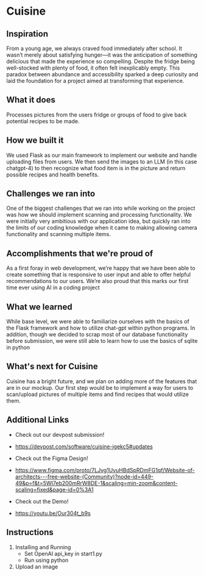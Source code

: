 # Cuisine

## Inspiration
From a young age, we always craved food immediately after school. It wasn’t merely about satisfying hunger—it was the anticipation of something delicious that made the experience so compelling. Despite the fridge being well-stocked with plenty of food, it often felt inexplicably empty. This paradox between abundance and accessibility sparked a deep curiosity and laid the foundation for a project aimed at transforming that experience.

## What it does
Processes pictures from the users fridge or groups of food to give back potential recipes to be made.

## How we built it
We used Flask as our main framework to implement our website and handle uploading files from users. We then send the images to an LLM (in this case chatgpt-4) to then recognize what food item is in the picture and return possible recipes and health benefits.

## Challenges we ran into
One of the biggest challenges that we ran into while working on the project was how we should implement scanning and processing functionality. We were initially very ambitious with our application idea, but quickly ran into the limits of our coding knowledge when it came to making allowing camera functionality and scanning multiple items.

## Accomplishments that we're proud of
As a first foray in web development, we’re happy that we have been able to create something that is responsive to user input and able to offer helpful recommendations to our users. We’re also proud that this marks our first time ever using AI in a coding project

## What we learned
While base level, we were able to familiarize ourselves with the basics of the Flask framework and how to utilize chat-gpt within python programs. In addition, though we decided to scrap most of our database functionality before submission, we were still able to learn how to use the basics of sqlite in python

## What's next for Cuisine
Cuisine has a bright future, and we plan on adding more of the features that are in our mockup. Our first step would be to implement a way for users to scan/upload pictures of multiple items and find recipes that would utilize them.

## Additional Links
- Check out our devpost submission!
- https://devpost.com/software/cuisine-jgekc5#updates

- Check out the Figma Design!
- https://www.figma.com/proto/7LJvg1UvuHBdSpRDmFG1qf/Website-of-architects---free-website-(Community)?node-id=449-49&p=f&t=5WI7eb200mRrW8DE-1&scaling=min-zoom&content-scaling=fixed&page-id=0%3A1

- Check out the Demo!
- https://youtu.be/Our304t_b9s

## Instructions
1. Installing and Running
   - Set OpenAI api_key in start1.py
   - Run using python
2. Upload an image
